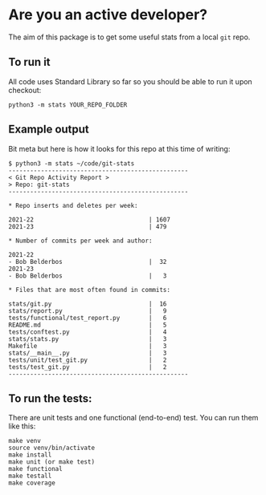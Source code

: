 # Are you an active developer?

The aim of this package is to get some useful stats from a local `git` repo.

## To run it

All code uses Standard Library so far so you should be able to run it upon checkout:

```
python3 -m stats YOUR_REPO_FOLDER
```

## Example output

Bit meta but here is how it looks for this repo at this time of writing:

```
$ python3 -m stats ~/code/git-stats
--------------------------------------------------
< Git Repo Activity Report >
> Repo: git-stats
--------------------------------------------------

* Repo inserts and deletes per week:

2021-22                                | 1607
2021-23                                | 479

* Number of commits per week and author:

2021-22
- Bob Belderbos                        |  32
2021-23
- Bob Belderbos                        |   3

* Files that are most often found in commits:

stats/git.py                           |  16
stats/report.py                        |   9
tests/functional/test_report.py        |   6
README.md                              |   5
tests/conftest.py                      |   4
stats/stats.py                         |   3
Makefile                               |   3
stats/__main__.py                      |   3
tests/unit/test_git.py                 |   2
tests/test_git.py                      |   2
--------------------------------------------------
```

## To run the tests:

There are unit tests and one functional (end-to-end) test. You can run them like this:

```
make venv
source venv/bin/activate
make install
make unit (or make test)
make functional
make testall
make coverage
```
